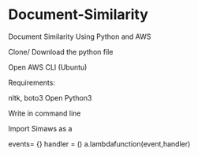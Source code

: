 # Document-Similarity
Document Similarity Using Python and AWS



Clone/ Download the python file



Open AWS CLI (Ubuntu)


Requirements:


nltk, boto3
Open Python3


Write in command line

Import Simaws as a

events= {}
handler = ()
a.lambdafunction(event,handler)
